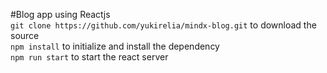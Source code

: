#Blog app using Reactjs <br />
``git clone https://github.com/yukirelia/mindx-blog.git`` to download the source <br />
``npm install`` to initialize and install the dependency <br />
``npm run start`` to start the react server <br />
